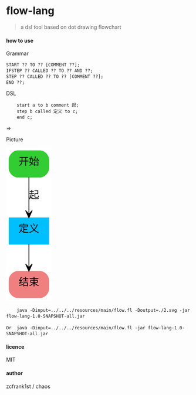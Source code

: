 flow-lang
===
> a dsl tool based on dot drawing flowchart

#### how to use

Grammar

    START ?? TO ?? [COMMENT ??];
    IFSTEP ?? CALLED ?? TO ?? AND ??;
    STEP ?? CALLED ?? TO ?? [COMMENT ??];
    END ??;


DSL

        start a to b comment 起;
        step b called 定义 to c;
        end c;
        
=>

Picture
        
![flowchart](./2.svg)

        java -Dinput=../../../resources/main/flow.fl -Doutput=./2.svg -jar flow-lang-1.0-SNAPSHOT-all.jar
        
    Or  java -Dinput=../../../resources/main/flow.fl -jar flow-lang-1.0-SNAPSHOT-all.jar

#### licence

MIT

#### author

zcfrank1st / chaos